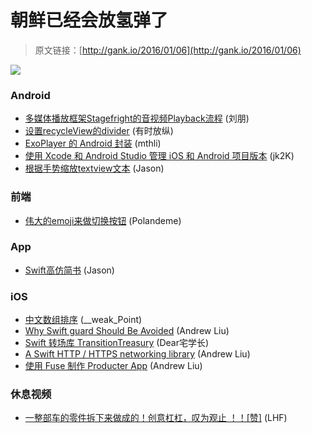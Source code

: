 # 朝鲜已经会放氢弹了

> 原文链接：[http://gank.io/2016/01/06](http://gank.io/2016/01/06)

![](http://ww3.sinaimg.cn/large/7a8aed7bjw1ezplg7s8mdj20xc0m8jwf.jpg)

### Android

* [多媒体播放框架Stagefright的音视频Playback流程](http://blog.csdn.net/itachi85/article/details/7216639) (刘朋)
* [设置recycleView的divider](https://github.com/yqritc/RecyclerView) (有时放纵)
* [ExoPlayer 的 Android 封装](https://github.com/brianwernick/ExoMedia) (mthli)
* [使用 Xcode 和 Android Studio 管理 iOS 和 Android 项目版本](http://www.jianshu.com/p/e78cfc848d24) (jk2K)
* [根据手势缩放textview文本](https://github.com/nomanr/ZoomTextView) (Jason)

### 前端

* [伟大的emoji来做切换按钮](http://w3ctrain.com/2015/12/29/use) (Polandeme)

### App

* [Swift高仿简书](https://github.com/Wl201314/MJianshu) (Jason)

### iOS

* [中文数组排序](https://github.com/liufan321/FFChineseSort) (__weak_Point)
* [Why Swift guard Should Be Avoided](https://medium.com/swift) (Andrew Liu)
* [Swift 转场库 TransitionTreasury](https://github.com/DianQK/TransitionTreasury) (Dear宅学长)
* [A Swift HTTP / HTTPS networking library](https://github.com/johnlui/Pitaya) (Andrew Liu)
* [使用 Fuse 制作 Producter App](http://blog.zhowkev.in/2015/12/25/shi) (Andrew Liu)

### 休息视频

* [一整部车的零件拆下来做成的！创意杠杠，叹为观止 ！！[赞]](http://www.miaopai.com/show/tbPkm7InPBd7Ut) (LHF)

